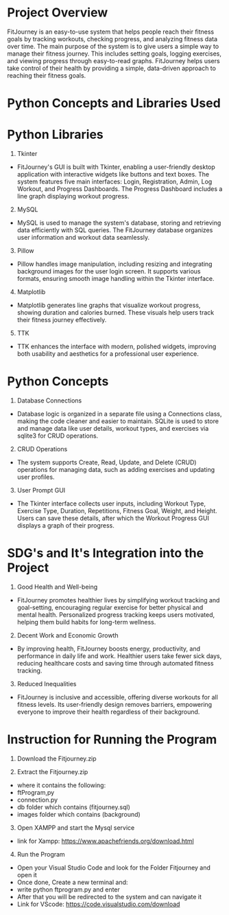 # Project Overview
 FitJourney is an easy-to-use system that helps people reach their fitness goals by tracking workouts, checking progress, and analyzing fitness data over time. The main purpose of the system is to give users a simple way to manage their fitness journey. This includes setting goals, logging exercises, and viewing progress through easy-to-read graphs. FitJourney helps users take control of their health by providing a simple, data-driven approach to reaching their fitness goals.

# Python Concepts and Libraries Used

# Python Libraries
1. Tkinter
- FitJourney's GUI is built with Tkinter, enabling a user-friendly desktop application with interactive widgets like buttons and text boxes. The system features five main interfaces: Login, Registration, Admin, Log Workout, and Progress Dashboards. The Progress Dashboard includes a line graph displaying workout progress.

2. MySQL
- MySQL is used to manage the system's database, storing and retrieving data efficiently with SQL queries. The FitJourney database organizes user information and workout data seamlessly.

3. Pillow
- Pillow handles image manipulation, including resizing and integrating background images for the user login screen. It supports various formats, ensuring smooth image handling within the Tkinter interface.

4. Matplotlib
- Matplotlib generates line graphs that visualize workout progress, showing duration and calories burned. These visuals help users track their fitness journey effectively.

5. TTK
- TTK enhances the interface with modern, polished widgets, improving both usability and aesthetics for a professional user experience.

# Python Concepts
1. Database Connections
- Database logic is organized in a separate file using a Connections class, making the code cleaner and easier to maintain. SQLite is used to store and manage data like user details, workout types, and exercises via sqlite3 for CRUD operations.

2. CRUD Operations
- The system supports Create, Read, Update, and Delete (CRUD) operations for managing data, such as adding exercises and updating user profiles.

3. User Prompt GUI
- The Tkinter interface collects user inputs, including Workout Type, Exercise Type, Duration, Repetitions, Fitness Goal, Weight, and Height. Users can save these details, after which the Workout Progress GUI displays a graph of their progress.

# SDG's and It's Integration into the Project
1. Good Health and Well-being
- FitJourney promotes healthier lives by simplifying workout tracking and goal-setting, encouraging regular exercise for better physical and mental health. Personalized progress tracking keeps users motivated, helping them build habits for long-term wellness.

2. Decent Work and Economic Growth
- By improving health, FitJourney boosts energy, productivity, and performance in daily life and work. Healthier users take fewer sick days, reducing healthcare costs and saving time through automated fitness tracking.

3. Reduced Inequalities
- FitJourney is inclusive and accessible, offering diverse workouts for all fitness levels. Its user-friendly design removes barriers, empowering everyone to improve their health regardless of their background.

# Instruction for Running the Program

1. Download the Fitjourney.zip

2. Extract the Fitjourney.zip
- where it contains  the following:
- ftProgram,py
- connection.py
- db folder which contains (fitjourney.sql)
- images folder which contains (background)


3. Open XAMPP and start the Mysql service
- link for Xampp: https://www.apachefriends.org/download.html

4. Run the Program
- Open your Visual Studio Code and look for the Folder Fitjourney and open it
- Once done, Create a new terminal and:
- write python ftprogram.py and enter
- After that you will be redirected to the system and can navigate it
- Link for VScode: https://code.visualstudio.com/download





